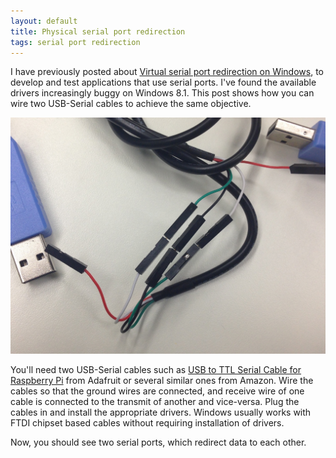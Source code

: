 ```yaml
---
layout: default
title: Physical serial port redirection
tags: serial port redirection
---
```


I have previously posted about [Virtual serial port redirection on Windows](https://delog.wordpress.com/2014/01/21/virtual-serial-ports/), to develop and test applications that use serial ports. I've found the available drivers increasingly buggy on Windows 8.1. This post shows how you can wire two USB-Serial cables to achieve the same objective.

![Serial Port Redirection](/assets/img/serial-redirect.jpg)

You'll need two USB-Serial cables such as [USB to TTL Serial Cable for Raspberry Pi](http://www.adafruit.com/products/954) from Adafruit or several similar ones from Amazon. Wire the cables so that the ground wires are connected, and receive wire of one cable is connected to the transmit of another and vice-versa. Plug the cables in and install the appropriate drivers. Windows usually works with FTDI chipset based cables without requiring installation of drivers.

Now, you should see two serial ports, which redirect data to each other.
